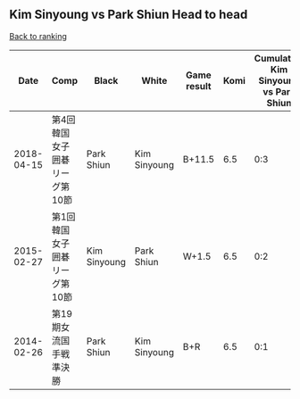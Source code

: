 ## Kim Sinyoung vs Park Shiun Head to head

[Back to ranking](../../index.md)




| **Date** | **Comp** | **Black** | **White** | **Game result** | **Komi** | **Cumulative Kim Sinyoung vs Park Shiun** | **Kim Sinyoung streak** | **Park Shiun streak** | 
| --- | --- | --- | --- | --- | --- | --- | --- | --- |
| 2018-04-15 | 第4回韓国女子囲碁リーグ第10節 | Park Shiun | Kim Sinyoung | B+11.5 | 6.5 | 0:3 | 0 | 3 | 
| 2015-02-27 | 第1回韓国女子囲碁リーグ第10節 | Kim Sinyoung | Park Shiun | W+1.5 | 6.5 | 0:2 | 0 | 2 | 
| 2014-02-26 | 第19期女流国手戦準決勝 | Park Shiun | Kim Sinyoung | B+R | 6.5 | 0:1 | 0 | 1 |




